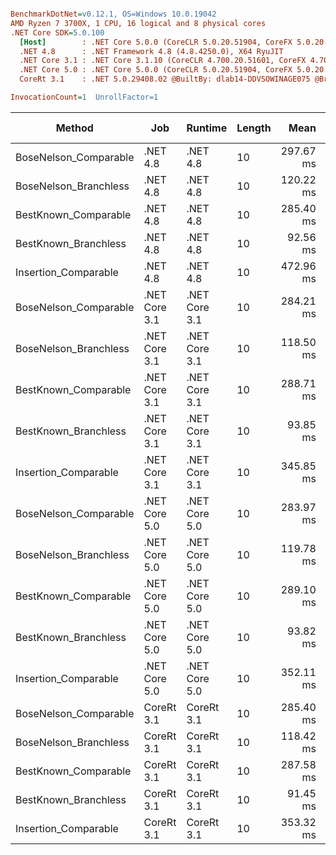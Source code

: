 ``` ini

BenchmarkDotNet=v0.12.1, OS=Windows 10.0.19042
AMD Ryzen 7 3700X, 1 CPU, 16 logical and 8 physical cores
.NET Core SDK=5.0.100
  [Host]        : .NET Core 5.0.0 (CoreCLR 5.0.20.51904, CoreFX 5.0.20.51904), X64 RyuJIT
  .NET 4.8      : .NET Framework 4.8 (4.8.4250.0), X64 RyuJIT
  .NET Core 3.1 : .NET Core 3.1.10 (CoreCLR 4.700.20.51601, CoreFX 4.700.20.51901), X64 RyuJIT
  .NET Core 5.0 : .NET Core 5.0.0 (CoreCLR 5.0.20.51904, CoreFX 5.0.20.51904), X64 RyuJIT
  CoreRt 3.1    : .NET 5.0.29408.02 @BuiltBy: dlab14-DDVSOWINAGE075 @Branch: master @Commit: 4ce1c21ac0d4d1a3b7f7a548214966f69ac9f199, X64 AOT

InvocationCount=1  UnrollFactor=1  

```
|                Method |           Job |       Runtime | Length |      Mean |    Error |   StdDev | Gen 0 | Gen 1 | Gen 2 | Allocated |
|---------------------- |-------------- |-------------- |------- |----------:|---------:|---------:|------:|------:|------:|----------:|
| BoseNelson_Comparable |      .NET 4.8 |      .NET 4.8 |     10 | 297.67 ms | 3.110 ms | 2.909 ms |     - |     - |     - |         - |
| BoseNelson_Branchless |      .NET 4.8 |      .NET 4.8 |     10 | 120.22 ms | 1.016 ms | 0.950 ms |     - |     - |     - |         - |
|  BestKnown_Comparable |      .NET 4.8 |      .NET 4.8 |     10 | 285.40 ms | 3.786 ms | 3.541 ms |     - |     - |     - |         - |
|  BestKnown_Branchless |      .NET 4.8 |      .NET 4.8 |     10 |  92.56 ms | 0.316 ms | 0.280 ms |     - |     - |     - |         - |
|  Insertion_Comparable |      .NET 4.8 |      .NET 4.8 |     10 | 472.96 ms | 8.617 ms | 8.060 ms |     - |     - |     - |         - |
| BoseNelson_Comparable | .NET Core 3.1 | .NET Core 3.1 |     10 | 284.21 ms | 1.262 ms | 0.985 ms |     - |     - |     - |    1336 B |
| BoseNelson_Branchless | .NET Core 3.1 | .NET Core 3.1 |     10 | 118.50 ms | 0.401 ms | 0.375 ms |     - |     - |     - |         - |
|  BestKnown_Comparable | .NET Core 3.1 | .NET Core 3.1 |     10 | 288.71 ms | 1.673 ms | 1.565 ms |     - |     - |     - |    1856 B |
|  BestKnown_Branchless | .NET Core 3.1 | .NET Core 3.1 |     10 |  93.85 ms | 0.347 ms | 0.324 ms |     - |     - |     - |         - |
|  Insertion_Comparable | .NET Core 3.1 | .NET Core 3.1 |     10 | 345.85 ms | 4.877 ms | 4.562 ms |     - |     - |     - |         - |
| BoseNelson_Comparable | .NET Core 5.0 | .NET Core 5.0 |     10 | 283.97 ms | 1.905 ms | 1.782 ms |     - |     - |     - |         - |
| BoseNelson_Branchless | .NET Core 5.0 | .NET Core 5.0 |     10 | 119.78 ms | 0.317 ms | 0.281 ms |     - |     - |     - |         - |
|  BestKnown_Comparable | .NET Core 5.0 | .NET Core 5.0 |     10 | 289.10 ms | 1.823 ms | 1.706 ms |     - |     - |     - |         - |
|  BestKnown_Branchless | .NET Core 5.0 | .NET Core 5.0 |     10 |  93.82 ms | 0.426 ms | 0.399 ms |     - |     - |     - |         - |
|  Insertion_Comparable | .NET Core 5.0 | .NET Core 5.0 |     10 | 352.11 ms | 3.341 ms | 2.962 ms |     - |     - |     - |         - |
| BoseNelson_Comparable |    CoreRt 3.1 |    CoreRt 3.1 |     10 | 285.40 ms | 2.441 ms | 2.284 ms |     - |     - |     - |         - |
| BoseNelson_Branchless |    CoreRt 3.1 |    CoreRt 3.1 |     10 | 118.42 ms | 0.399 ms | 0.373 ms |     - |     - |     - |         - |
|  BestKnown_Comparable |    CoreRt 3.1 |    CoreRt 3.1 |     10 | 287.58 ms | 2.732 ms | 2.556 ms |     - |     - |     - |         - |
|  BestKnown_Branchless |    CoreRt 3.1 |    CoreRt 3.1 |     10 |  91.45 ms | 0.156 ms | 0.131 ms |     - |     - |     - |         - |
|  Insertion_Comparable |    CoreRt 3.1 |    CoreRt 3.1 |     10 | 353.32 ms | 6.481 ms | 7.203 ms |     - |     - |     - |         - |
